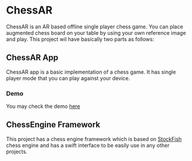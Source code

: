 # ChessAR
ChessAR is an AR based offline single player chess game. You can place augmented chess board on your table by using your own reference image and play.
This project wil have basically two parts as follows:

## ChessAR App
ChessAR app is a basic implementation of a chess game. It has single player mode that you can play against your device.

### Demo
You may check the demo [here](https://drive.google.com/file/d/1FofybhFcPHZJsGa4lxnnKOxvwuhK6LIu/view?usp=sharing)

## ChessEngine Framework
This project has a chess engine framework which is based on [StockFish](https://stockfishchess.org) chess engine and has a swift interface to be easily use in any other projects.


